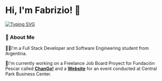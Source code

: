 # Hi, I'm Fabrizio! 👋

[![Typing SVG](https://readme-typing-svg.demolab.com?font=Roboto+Mono&duration=3000&pause=1000&color=6821C8&width=435&lines=Full+Stack+Developer+Student;Software+Engineering+Student)](https://git.io/typing-svg)

### 🚀 About Me

👩‍💻I'm a Full Stack Developer and Software Engineering student from Argentina.

💼I'm currently working on a Freelance Job Board Proyect for Fundación Pescar called [**ChanGo!**](https://github.com/k1000oEnz/ChanGo--Main) and a [**Website**](https://github.com/Fabrizio-Ricardini/ProyectoTalleresAbiertos) for an event conducted at Central Park Business Center.
